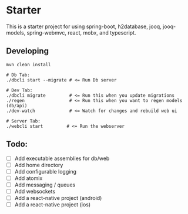 Starter 
========

This is a starter project for using spring-boot, h2database, jooq, jooq-models, spring-webmvc, react, mobx, and typescript.
   
## Developing

    mvn clean install
    
    # Db Tab:
    ./dbcli start --migrate # <= Run Db server
    
    # Dev Tab:
    ./dbcli migrate         # <= Run this when you update migrations
    ./regen                 # <= Run this when you want to regen models (db/api)
    ./dev-watch             # <= Watch for changes and rebuild web ui
    
    # Server Tab:
    ./webcli start         # <= Run the webserver
    

## Todo:

- [ ] Add executable assemblies for db/web
- [ ] Add home directory
- [ ] Add configurable logging
- [ ] Add atomix
- [ ] Add messaging / queues
- [ ] Add websockets
- [ ] Add a react-native project (android)
- [ ] Add a react-native project (ios)
